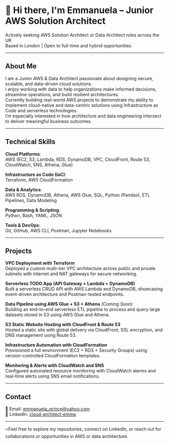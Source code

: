 # 👋 Hi there, I'm Emmanuela – Junior AWS Solution Architect  

Actively seeking AWS Solution Architect or Data Architect roles across the UK  
Based in London | Open to full-time and hybrid opportunities  

---

## About Me  

I am a Junior AWS & Data Architect passionate about designing secure, scalable, and data-driven cloud solutions.  
I enjoy working with data to help organizations make informed decisions, streamline operations, and build resilient architectures.  
Currently building real-world AWS projects to demonstrate my ability to implement cloud-native and data-centric solutions using Infrastructure as Code and serverless technologies.  
I’m especially interested in how architecture and data engineering intersect to deliver meaningful business outcomes.

---

## Technical Skills  

**Cloud Platforms**:  
AWS (EC2, S3, Lambda, RDS, DynamoDB, VPC, CloudFront, Route 53, CloudWatch, SNS, Athena, Glue)  

**Infrastructure as Code (IaC)**:  
Terraform, AWS CloudFormation  

**Data & Analytics**:  
AWS RDS, DynamoDB, Athena, AWS Glue, SQL, Python (Pandas), ETL Pipelines, Data Modeling  

**Programming & Scripting**:  
Python, Bash, YAML, JSON  

**Tools & DevOps**:  
Git, GitHub, AWS CLI, Postman, Jupyter Notebooks  

---

## Projects  

**VPC Deployment with Terraform**  
Deployed a custom multi-tier VPC architecture across public and private subnets with internet and NAT gateways for secure networking.  

**Serverless TODO App (API Gateway + Lambda + DynamoDB)**  
Built a serverless CRUD API with AWS Lambda and DynamoDB, showcasing event-driven architecture and Postman-tested endpoints.  

**Data Pipeline using AWS Glue + S3 + Athena** *(Coming Soon)*  
Building an end-to-end serverless ETL pipeline to process and query large datasets stored in S3 using AWS Glue and Athena.  

**S3 Static Website Hosting with CloudFront & Route 53**  
Hosted a static site with global delivery via CloudFront, SSL encryption, and DNS management using Route 53.  

**Infrastructure Automation with CloudFormation**  
Provisioned a full environment (EC2 + RDS + Security Groups) using version-controlled CloudFormation templates.  

**Monitoring & Alerts with CloudWatch and SNS**  
Configured automated resource monitoring with CloudWatch alarms and real-time alerts using SNS email notifications.  

---

## Contact  

📧 Email: [emmanuela_prince@yahoo.com](mailto:emmanuela_prince@yahoo.com)  
🔗 LinkedIn: [cloud-architect-emma](https://www.linkedin.com/in/cloud-architect-emma)    
  

---

⭐️Feel free to explore my repositories, connect on LinkedIn, or reach out for collaborations or opportunities in AWS or data architecture.
